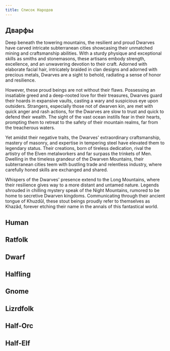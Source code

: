 ```yaml
---
title: Список Народов
---
```


## Дварфы

Deep beneath the towering mountains, the resilient and proud Dwarves have carved intricate subterranean cities showcasing their unmatched mining and craftsmanship abilities. With a sturdy physique and exceptional skills as smiths and stonemasons, these artisans embody strength, excellence, and an unwavering devotion to their craft. Adorned with elaborate facial hair, intricately braided in clan designs and adorned with precious metals, Dwarves are a sight to behold, radiating a sense of honor and resilience.

However, these proud beings are not without their flaws. Possessing an insatiable greed and a deep-rooted love for their treasures, Dwarves guard their hoards in expansive vaults, casting a wary and suspicious eye upon outsiders. Strangers, especially those not of dwarven kin, are met with quick anger and rash actions, for the Dwarves are slow to trust and quick to defend their wealth. The sight of the vast ocean instills fear in their hearts, prompting them to retreat to the safety of their mountain realms, far from the treacherous waters.

Yet amidst their negative traits, the Dwarves' extraordinary craftsmanship, mastery of masonry, and expertise in tempering steel have elevated them to legendary status. Their creations, born of tireless dedication, rival the artistry of the Elven metalworkers and far surpass the trinkets of Men. Dwelling in the timeless grandeur of the Dwarven Mountains, their subterranean cities teem with bustling trade and relentless industry, where carefully honed skills are exchanged and shared.

Whispers of the Dwarves' presence extend to the Long Mountains, where their resilience gives way to a more distant and untamed nature. Legends shrouded in chilling mystery speak of the Night Mountains, rumored to be home to secretive Dwarven kingdoms. Communicating through their ancient tongue of Khuzdûl, these stout beings proudly refer to themselves as Khazâd, forever etching their name in the annals of this fantastical world.

## Human
## Ratfolk
## Dwarf
## Halfling
## Gnome
## Lizrdfolk
## Half-Orc
## Half-Elf